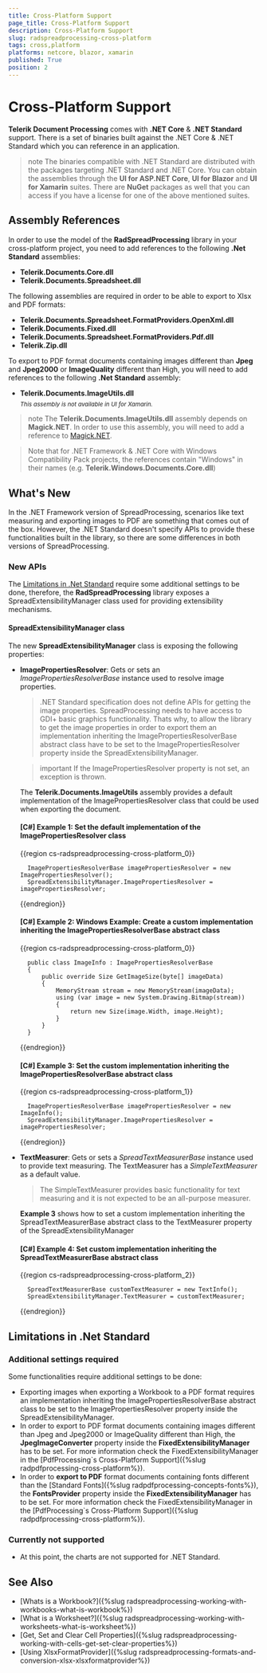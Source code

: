 ```yaml
---
title: Cross-Platform Support
page_title: Cross-Platform Support
description: Cross-Platform Support
slug: radspreadprocessing-cross-platform
tags: cross,platform
platforms: netcore, blazor, xamarin
published: True
position: 2
---
```


# Cross-Platform Support

**Telerik Document Processing** comes with **.NET Core** & **.NET Standard** support. There is a set of binaries built against the .NET Core & .NET Standard which you can reference in an application.

>note The binaries compatible with .NET Standard are distributed with the packages targeting .NET Standard and .NET Core. You can obtain the assemblies through the **UI for ASP.NET Core**, **UI for Blazor** and **UI for Xamarin** suites. There are **NuGet** packages as well that you can access if you have a license for one of the above mentioned suites.

## Assembly References

In order to use the model of the **RadSpreadProcessing** library in your cross-platform project, you need to add references to the following **.Net Standard** assemblies:

* **Telerik.Documents.Core.dll**
* **Telerik.Documents.Spreadsheet.dll**

The following assemblies are required in order to be able to export to Xlsx and PDF formats:

* **Telerik.Documents.Spreadsheet.FormatProviders.OpenXml.dll**
* **Telerik.Documents.Fixed.dll**
* **Telerik.Documents.Spreadsheet.FormatProviders.Pdf.dll**
* **Telerik.Zip.dll**

To export to PDF format documents containing images different than **Jpeg** and **Jpeg2000** or **ImageQuality** different than High, you will need to add references to the following **.Net Standard** assembly:

* **Telerik.Documents.ImageUtils.dll**
<br><sub>_This assembly is not available in UI for Xamarin._</sub>

>note The **Telerik.Documents.ImageUtils.dll** assembly depends on **Magick.NET**. In order to use this assembly, you will need to add a reference to [Magick.NET](https://github.com/dlemstra/Magick.NET).

> Note that for .NET Framework & .NET Core with Windows Compatibility Pack projects, the references contain "Windows" in their names (e.g. **Telerik.Windows.Documents.Core.dll**)

## What's New

In the .NET Framework version of SpreadProcessing, scenarios like text measuring and exporting images to PDF are something that comes out of the box. However, the .NET Standard doesn't specify APIs to provide these functionalities built in the library, so there are some differences in both versions of SpreadProcessing.

### New APIs

The [Limitations in .Net Standard](#limitations-in-net-standard) require some additional settings to be done, therefore, the **RadSpreadProcessing** library exposes a SpreadExtensibilityManager class used for providing extensibility mechanisms.

#### SpreadExtensibilityManager class

The new **SpreadExtensibilityManager** class is exposing the following properties:

* **ImagePropertiesResolver**: Gets or sets an *ImagePropertiesResolverBase* instance used to resolve image properties.

    > .NET Standard specification does not define APIs for getting the image properties. SpreadProcessing needs to have access to GDI+ basic graphics functionality. Thats why, to allow the library to get the image properties in order to export them an implementation inheriting the ImagePropertiesResolverBase abstract class have to be set to the ImagePropertiesResolver property inside the SpreadExtensibilityManager.
    
    >important If the ImagePropertiesResolver property is not set, an exception is thrown.

    The **Telerik.Documents.ImageUtils** assembly provides a default implementation of the ImagePropertiesResolver class that could be used when exporting the document.

    #### **[C#] Example 1: Set the default implementation of the ImagePropertiesResolver class**
    {{region cs-radspreadprocessing-cross-platform_0}}

        ImagePropertiesResolverBase imagePropertiesResolver = new ImagePropertiesResolver();
        SpreadExtensibilityManager.ImagePropertiesResolver = imagePropertiesResolver;
    {{endregion}}

    #### **[C#] Example 2: Windows Example: Create a custom implementation inheriting the ImagePropertiesResolverBase abstract class**
    {{region cs-radspreadprocessing-cross-platform_0}}

        public class ImageInfo : ImagePropertiesResolverBase
        {
            public override Size GetImageSize(byte[] imageData)
            {
                MemoryStream stream = new MemoryStream(imageData);
                using (var image = new System.Drawing.Bitmap(stream))
                {
                    return new Size(image.Width, image.Height);
                }
            }
        }
    {{endregion}}

    #### **[C#] Example 3: Set the custom implementation inheriting the ImagePropertiesResolverBase abstract class**
    {{region cs-radspreadprocessing-cross-platform_1}}

        ImagePropertiesResolverBase imagePropertiesResolver = new ImageInfo();
        SpreadExtensibilityManager.ImagePropertiesResolver = imagePropertiesResolver;
    {{endregion}}

* **TextMeasurer**: Gets or sets a *SpreadTextMeasurerBase* instance used to provide text measuring. The TextMeasurer has a *SimpleTextMeasurer* as a default value.

    > The SimpleTextMeasurer provides basic functionality for text measuring and it is not expected to be an all-purpose measurer.

    **Example 3** shows how to set a custom implementation inheriting the SpreadTextMeasurerBase abstract class to the TextMeasurer property of the SpreadExtensibilityManager

    #### **[C#] Example 4: Set custom implementation inheriting the SpreadTextMeasurerBase abstract class**
    {{region cs-radspreadprocessing-cross-platform_2}}

        SpreadTextMeasurerBase customTextMeasurer = new TextInfo();
        SpreadExtensibilityManager.TextMeasurer = customTextMeasurer;
    {{endregion}}

## Limitations in .Net Standard

### Additional settings required

Some functionalities require additional settings to be done:
* Exporting images when exporting a Workbook to a PDF format requires an implementation inheriting the ImagePropertiesResolverBase abstract class to be set to the ImagePropertiesResolver property inside the SpreadExtensibilityManager.
* In order to export to PDF format documents containing images different than Jpeg and Jpeg2000 or ImageQuality different than High, the **JpegImageConverter** property inside the **FixedExtensibilityManager** has to be set. For more information check the FixedExtensibilityManager in the [PdfProcessing`s Cross-Platform Support]({%slug radpdfprocessing-cross-platform%}).
* In order to **export to PDF** format documents containing fonts different than the [Standard Fonts]({%slug radpdfprocessing-concepts-fonts%}), the **FontsProvider** property inside the **FixedExtensibilityManager** has to be set. For more information check the FixedExtensibilityManager in the [PdfProcessing`s Cross-Platform Support]({%slug radpdfprocessing-cross-platform%}).

### Currently not supported
 - At this point, the charts are not supported for .NET Standard.

## See Also

 * [Whats is a Workbook?]({%slug radspreadprocessing-working-with-workbooks-what-is-workbook%})
 * [What is a Worksheet?]({%slug radspreadprocessing-working-with-worksheets-what-is-worksheet%})
 * [Get, Set and Clear Cell Properties]({%slug radspreadprocessing-working-with-cells-get-set-clear-properties%})
 * [Using XlsxFormatProvider]({%slug radspreadprocessing-formats-and-conversion-xlsx-xlsxformatprovider%})
